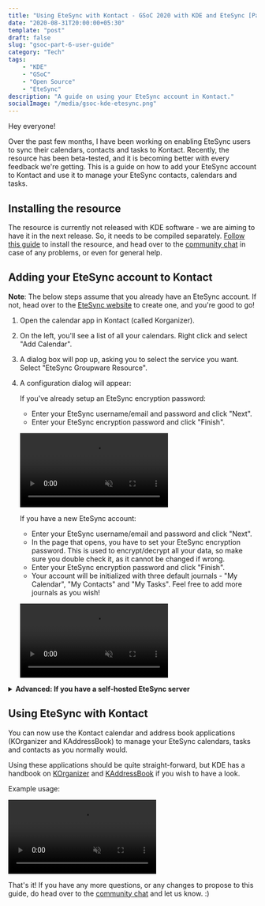 ```yaml
---
title: "Using EteSync with Kontact - GSoC 2020 with KDE and EteSync [Part 6]"
date: "2020-08-31T20:00:00+05:30"
template: "post"
draft: false
slug: "gsoc-part-6-user-guide"
category: "Tech"
tags:
    - "KDE"
    - "GSoC"
    - "Open Source"
    - "EteSync"
description: "A guide on using your EteSync account in Kontact."
socialImage: "/media/gsoc-kde-etesync.png"
---
```


Hey everyone!

Over the past few months, I have been working on enabling EteSync users to sync their calendars, contacts and tasks to Kontact. Recently, the resource has been beta-tested, and it is becoming better with every feedback we're getting. This is a guide on how to add your EteSync account to Kontact and use it to manage your EteSync contacts, calendars and tasks.

## Installing the resource

The resource is currently not released with KDE software - we are aiming to have it in the next release. So, it needs to be compiled separately. [Follow this guide](https://www.thejollyblog.tech/posts/KDE/gsoc-part-5-call-for-beta-testers) to install the resource, and head over to the [community chat](https://www.etesync.com/community-chat/) in case of any problems, or even for general help.

## Adding your EteSync account to Kontact

**Note**: The below steps assume that you already have an EteSync account. If not, head over to the [EteSync website](https://www.etesync.com) to create one, and you're good to go!

1. Open the calendar app in Kontact (called Korganizer).
2. On the left, you'll see a list of all your calendars. Right click and select "Add Calendar".
3. A dialog box will pop up, asking you to select the service you want. Select "EteSync Groupware Resource".
4. A configuration dialog will appear:

    If you've already setup an EteSync encryption password:     
    - Enter your EteSync username/email and password and click "Next". 
    - Enter your EteSync encryption password and click "Finish".

    <video autoplay loop muted playsinline src="/media/Adding an existing EteSync account to Kontact.mp4"></video>

    If you have a new EteSync account: 
    - Enter your EteSync username/email and password and click "Next".
    - In the page that opens, you have to set your EteSync encryption password. This is used to encrypt/decrypt all your data, so make sure you double check it, as it cannot be changed if wrong.
    - Enter your EteSync encryption password and click "Finish".
    - Your account will be initialized with three default journals - "My Calendar", "My Contacts" and "My Tasks". Feel free to add more journals as you wish!

    <video autoplay loop muted playsinline src="/media/Setting up a new EteSync account in Kontact.mp4"></video>

<details>
    <summary>
        <b>Advanced: If you have a self-hosted EteSync server</b>
    </summary>

EteSync is completely open-source and so, you can host your own EteSync server if you prefer to do so. Thanks to the way EteSync is designed, there is very little benefit in running your own instance, however, if you still wish to do so, please [follow the instructions](https://github.com/etesync/server).

After you have sucessfully set up your own instance, and verified it works by connecting to it from the browser, click on the "Advanced Settings" checkbox in the configuration dialog while setting up the resource. Enter the server URL of your self-hosted instance in the text-box that appears. Click on "Next" and follow the remaining steps as mentioned above.

For 

<video autoplay loop muted playsinline src="/media/Using local EteSync server in Kontact.mp4"></video>

</details>

## Using EteSync with Kontact

You can now use the Kontact calendar and address book applications (KOrganizer and KAddressBook) to manage your EteSync calendars, tasks and contacts as you normally would. 

Using these applications should be quite straight-forward, but KDE has a handbook on [KOrganizer](https://docs.kde.org/trunk5/en/pim/korganizer/korganizer.pdf) and [KAddressBook](https://docs.kde.org/trunk5/en/pim/kaddressbook/kaddressbook.pdf) if you wish to have a look. 

Example usage:

<video autoplay loop muted playsinline src="/media/Example EteSync use in Kontact.mp4"></video>

That's it! If you have any more questions, or any changes to propose to this guide, do head over to the [community chat](https://www.etesync.com/community-chat/) and let us know. :)